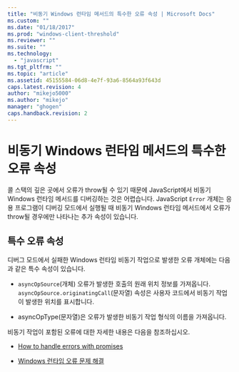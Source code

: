 ```yaml
---
title: "비동기 Windows 런타임 메서드의 특수한 오류 속성 | Microsoft Docs"
ms.custom: ""
ms.date: "01/18/2017"
ms.prod: "windows-client-threshold"
ms.reviewer: ""
ms.suite: ""
ms.technology: 
  - "javascript"
ms.tgt_pltfrm: ""
ms.topic: "article"
ms.assetid: 45155584-06d8-4e7f-93a6-8564a93f643d
caps.latest.revision: 4
author: "mikejo5000"
ms.author: "mikejo"
manager: "ghogen"
caps.handback.revision: 2
---
```

# 비동기 Windows 런타임 메서드의 특수한 오류 속성
콜 스택의 깊은 곳에서 오류가 throw될 수 있기 때문에 JavaScript에서 비동기 Windows 런타임 메서드를 디버깅하는 것은 어렵습니다.  JavaScript `Error` 개체는 응용 프로그램이 디버깅 모드에서 실행될 때 비동기 Windows 런타임 메서드에서 오류가 throw될 경우에만 나타나는 추가 속성이 있습니다.  
  
## 특수 오류 속성  
 디버그 모드에서 실패한 Windows 런타임 비동기 작업으로 발생한 오류 개체에는 다음과 같은 특수 속성이 있습니다.  
  
-   `asyncOpSource`\(개체\) 오류가 발생한 호출의 원래 위치 정보를 가져옵니다.  `asyncOpSource.originatingCall`\(문자열\) 속성은 사용자 코드에서 비동기 작업이 발생한 위치를 표시합니다.  
  
-   asyncOpType\(문자열\)은 오류가 발생한 비동기 작업 형식의 이름을 가져옵니다.  
  
 비동기 작업이 포함된 오류에 대한 자세한 내용은 다음을 참조하십시오.  
  
-   [How to handle errors with promises](http://msdn.microsoft.com/ko-kr/01d5a901-c4ea-46f6-8005-6d39c32203eb)  
  
-   [Windows 런타임 오류 문제 해결](http://msdn.microsoft.com/ko-kr/1ef7d7df-82ac-441d-8ad0-54ab1318de64)